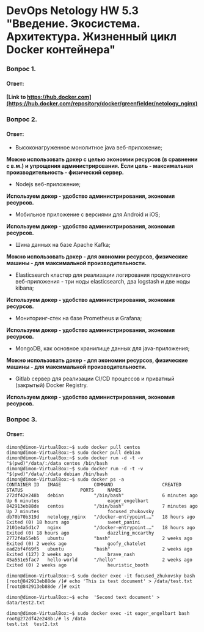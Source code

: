 ﻿# DevOps Netology HW 5.3 "Введение. Экосистема. Архитектура. Жизненный цикл Docker контейнера"

### Вопрос 1. 
#### Ответ:
**[Link to https://hub.docker.com](https://hub.docker.com/repository/docker/greenfielder/netology_nginx)**

### Вопрос 2.
#### Ответ:

* Высоконагруженное монолитное java веб-приложение;

<b> Можно использовать докер с целью экономии ресурсов (в сравнении с в.м.) и упрощения администрирования. Если цель - максимальная производительность - физический сервер.</b>

*  Nodejs веб-приложение;

<b> Используем докер - удобство администрирования, экономия ресурсов. </b>

*  Мобильное приложение c версиями для Android и iOS;

<b> Используем докер - удобство администрирования, экономия ресурсов. </b>

*  Шина данных на базе Apache Kafka;

<b> Можно использовать докер - для экономии ресурсов, физические машины - для максимальной производительности. </b>

*  Elasticsearch кластер для реализации логирования продуктивного веб-приложения - три ноды elasticsearch, два logstash и две ноды kibana;

<b> Используем докер - удобство администрирования, экономия ресурсов. </b>

*  Мониторинг-стек на базе Prometheus и Grafana;

<b> Используем докер - удобство администрирования, экономия ресурсов. </b>

*  MongoDB, как основное хранилище данных для java-приложения;

<b> Можно использовать докер - для экономии ресурсов, физические машины - для максимальной производительности. </b>

*  Gitlab сервер для реализации CI/CD процессов и приватный (закрытый) Docker Registry.

<b> Используем докер - удобство администрирования, экономия ресурсов. </b>
   
### Вопрос 3.
#### Ответ:
```
dimon@dimon-VirtualBox:~$ sudo docker pull centos
dimon@dimon-VirtualBox:~$ sudo docker pull debian
dimon@dimon-VirtualBox:~$ sudo docker run -d -t -v "$(pwd)"/data/:/data centos /bin/bash
dimon@dimon-VirtualBox:~$ sudo docker run -d -t -v "$(pwd)"/data/:/data debian /bin/bash
dimon@dimon-VirtualBox:~$ sudo docker ps -a
CONTAINER ID   IMAGE            COMMAND                  CREATED         STATUS                     PORTS     NAMES
272df42e248b   debian           "/bin/bash"              6 minutes ago   Up 6 minutes                         eager_engelbart
842913eb88de   centos           "/bin/bash"              7 minutes ago   Up 7 minutes                         focused_zhukovsky
db70b70b319d   netology_nginx   "/docker-entrypoint.…"   18 hours ago    Exited (0) 18 hours ago              sweet_panini
2101e4a5d1c7   nginx            "/docker-entrypoint.…"   18 hours ago    Exited (0) 18 hours ago              dazzling_mccarthy
2772f4a55eb5   ubuntu           "bash"                   2 weeks ago     Exited (0) 2 weeks ago               goofy_chatelet
ead2bf4f69f5   ubuntu           "bash"                   2 weeks ago     Exited (127) 2 weeks ago             brave_nash
45a551e5fac7   hello-world      "/hello"                 2 weeks ago     Exited (0) 2 weeks ago               heuristic_booth

dimon@dimon-VirtualBox:~$ sudo docker exec -it focused_zhukovsky bash
[root@842913eb88de /]# echo 'This is test document' > /data/test.txt
[root@842913eb88de /]# exit

dimon@dimon-VirtualBox:~$ echo  'Second text document' > data/test2.txt

dimon@dimon-VirtualBox:~$ sudo docker exec -it eager_engelbart bash
root@272df42e248b:/# ls /data
test.txt  test2.txt

```

